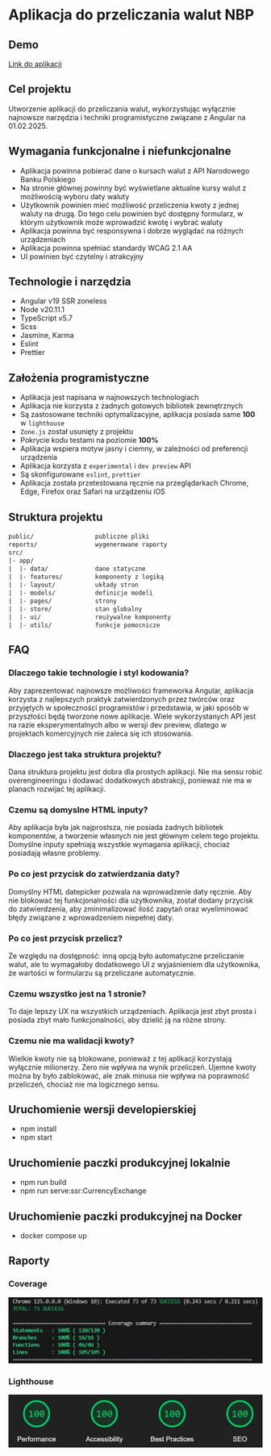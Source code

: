 # Aplikacja do przeliczania walut NBP

## Demo

[Link do aplikacji](https://master--currency-converter-nbp.netlify.app/)

## Cel projektu

Utworzenie aplikacji do przeliczania walut, wykorzystując wyłącznie najnowsze narzędzia i techniki programistyczne związane z Angular na 01.02.2025.

## Wymagania funkcjonalne i niefunkcjonalne

- Aplikacja powinna pobierać dane o kursach walut z API Narodowego Banku Polskiego
- Na stronie głównej powinny być wyświetlane aktualne kursy walut z możliwością wyboru daty waluty
- Użytkownik powinien mieć możliwość przeliczenia kwoty z jednej waluty na drugą. Do tego celu powinien być dostępny formularz, w którym użytkownik może wprowadzić kwotę i wybrać waluty
- Aplikacja powinna być responsywna i dobrze wyglądać na różnych urządzeniach
- Aplikacja powinna spełniać standardy WCAG 2.1 AA
- UI powinien być czytelny i atrakcyjny

## Technologie i narzędzia

- Angular v19 SSR zoneless
- Node v20.11.1
- TypeScript v5.7
- Scss
- Jasmine, Karma
- Eslint
- Prettier

## Założenia programistyczne

- Aplikacja jest napisana w najnowszych technologiach
- Aplikacja nie korzysta z żadnych gotowych bibliotek zewnętrznych
- Są zastosowane techniki optymalizacyjne, aplikacja posiada same **100** w `lighthouse`
- `Zone.js` został usunięty z projektu
- Pokrycie kodu testami na poziomie **100%**
- Aplikacja wspiera motyw jasny i ciemny, w zależności od preferencji urządzenia
- Aplikacja korzysta z `experimental` i `dev preview` API
- Są skonfigurowane `eslint`, `prettier`
- Aplikacja została przetestowana ręcznie na przeglądarkach Chrome, Edge, Firefox oraz Safari na urządzeniu iOS
  
## Struktura projektu

```                    
public/                 publiczne pliki
reports/                wygenerowane raporty
src/                         
|- app/                      
|  |- data/             dane statyczne
|  |- features/         komponenty z logiką
|  |- layout/           układy stron
|  |- models/           definicje modeli
|  |- pages/            strony
|  |- store/            stan globalny
|  |- ui/               reużywalne komponenty
|  |- utils/            funkcje pomocnicze
```

## FAQ

### Dlaczego takie technologie i styl kodowania?

Aby zaprezentować najnowsze możliwości frameworka Angular, aplikacja korzysta z najlepszych praktyk zatwierdzonych przez twórców oraz przyjętych w społeczności programistów i przedstawia, w jaki sposób w przyszłości będą tworzone nowe aplikacje. Wiele wykorzystanych API jest na razie eksperymentalnych albo w wersji dev preview, dlatego w projektach komercyjnych nie zaleca się ich stosowania.

### Dlaczego jest taka struktura projektu?

Dana struktura projektu jest dobra dla prostych aplikacji. Nie ma sensu robić overengineeringu i dodawać dodatkowych abstrakcji, ponieważ nie ma w planach rozwijać tej aplikacji.

### Czemu są domyslne HTML inputy?

Aby aplikacja była jak najprostsza, nie posiada żadnych bibliotek komponentów, a tworzenie własnych nie jest głównym celem tego projektu. Domyślne inputy spełniają wszystkie wymagania aplikacji, chociaż posiadają własne problemy.

### Po co jest przycisk do zatwierdzania daty?

Domyślny HTML datepicker pozwala na wprowadzenie daty ręcznie. Aby nie blokować tej funkcjonalności dla użytkownika, został dodany przycisk do zatwierdzenia, aby zminimalizować ilość zapytań oraz wyeliminować błędy związane z wprowadzeniem niepełnej daty.

### Po co jest przycisk przelicz?

Ze względu na dostępność: inną opcją było automatyczne przeliczanie walut, ale to wymagałoby dodatkowego UI z wyjaśnieniem dla użytkownika, że wartości w formularzu są przeliczane automatycznie.

### Czemu wszystko jest na 1 stronie?

To daje lepszy UX na wszystkich urządzeniach. Aplikacja jest zbyt prosta i posiada zbyt mało funkcjonalności, aby dzielić ją na różne strony.

### Czemu nie ma walidacji kwoty?

Wielkie kwoty nie są blokowane, ponieważ z tej aplikacji korzystają wyłącznie milionerzy.
Zero nie wpływa na wynik przeliczeń.
Ujemne kwoty można by było zablokować, ale znak minusa nie wpływa na poprawność przeliczeń, chociaż nie ma logicznego sensu.

## Uruchomienie wersji developierskiej

- npm install
- npm start

## Uruchomienie paczki produkcyjnej lokalnie

- npm run build
- npm run serve:ssr:CurrencyExchange

## Uruchomienie paczki produkcyjnej na Docker

- docker compose up

## Raporty

### Coverage

![coverage](reports/coverage-report.jpg)

### Lighthouse

![lighthouse](reports/lighthouse-report.jpg)
